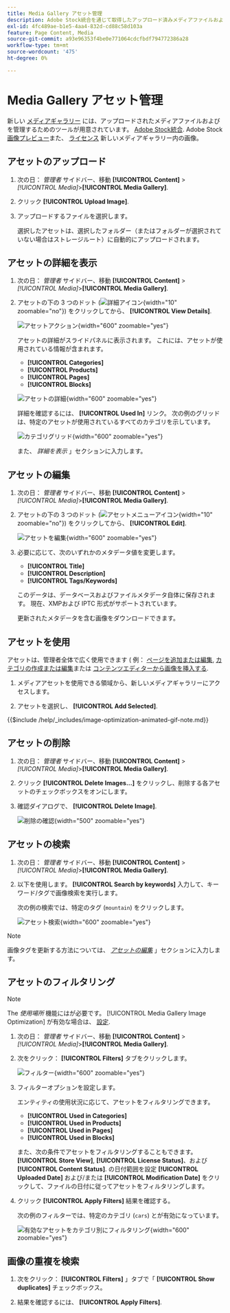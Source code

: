 ```yaml
---
title: Media Gallery アセット管理
description: Adobe Stock統合を通じて取得したアップロード済みメディアファイルおよびアセットを管理する方法について説明します。
exl-id: 4fc489ae-b1e5-4aa4-832d-cd88c58d103a
feature: Page Content, Media
source-git-commit: a93e96353f4be0e771064cdcfbdf794772386a28
workflow-type: tm+mt
source-wordcount: '475'
ht-degree: 0%

---
```


# Media Gallery アセット管理

新しい [メディアギャラリー](media-gallery.md) には、アップロードされたメディアファイルおよびを管理するためのツールが用意されています。 [Adobe Stock統合](adobe-stock.md). Adobe Stock [画像プレビュー](adobe-stock-save-preview.md)また、 [ライセンス](adobe-stock-license-image.md) 新しいメディアギャラリー内の画像。

## アセットのアップロード

1. 次の日： _管理者_ サイドバー、移動 **[!UICONTROL Content]** > _[!UICONTROL Media]_>**[!UICONTROL Media Gallery]**.

1. クリック **[!UICONTROL Upload Image]**.

1. アップロードするファイルを選択します。

   選択したアセットは、選択したフォルダー（またはフォルダーが選択されていない場合はストレージルート）に自動的にアップロードされます。

## アセットの詳細を表示

1. 次の日： _管理者_ サイドバー、移動 **[!UICONTROL Content]** > _[!UICONTROL Media]_>**[!UICONTROL Media Gallery]**.

1. アセットの下の 3 つのドット (![詳細アイコン](./assets/media-gallery-asset-menu-icon.png){width="10" zoomable="no"}) をクリックしてから、 **[!UICONTROL View Details]**.

   ![アセットアクション](./assets/media-gallery-asset-actions.png){width="600" zoomable="yes"}

   アセットの詳細がスライドパネルに表示されます。 これには、アセットが使用されている情報が含まれます。

   - **[!UICONTROL Categories]**
   - **[!UICONTROL Products]**
   - **[!UICONTROL Pages]**
   - **[!UICONTROL Blocks]**

   ![アセットの詳細](./assets/media-gallery-asset-details.png){width="600" zoomable="yes"}

   詳細を確認するには、 **[!UICONTROL Used In]** リンク。 次の例のグリッドは、特定のアセットが使用されているすべてのカテゴリを示しています。

   ![カテゴリグリッド](./assets/media-gallery-asset-categories.png){width="600" zoomable="yes"}

   また、 _詳細を表示_ 」セクションに入力します。

## アセットの編集

1. 次の日： _管理者_ サイドバー、移動 **[!UICONTROL Content]** > _[!UICONTROL Media]_>**[!UICONTROL Media Gallery]**.

1. アセットの下の 3 つのドット (![アセットメニューアイコン](./assets/media-gallery-asset-menu-icon.png){width="10" zoomable="no"}) をクリックしてから、 **[!UICONTROL Edit]**.

   ![アセットを編集](./assets/media-gallery-edit-asset.png){width="600" zoomable="yes"}

1. 必要に応じて、次のいずれかのメタデータ値を変更します。

   - **[!UICONTROL Title]**
   - **[!UICONTROL Description]**
   - **[!UICONTROL Tags/Keywords]**

   このデータは、データベースおよびファイルメタデータ自体に保存されます。 現在、XMPおよび IPTC 形式がサポートされています。

   更新されたメタデータを含む画像をダウンロードできます。

## アセットを使用

アセットは、管理者全体で広く使用できます ( 例： [ページを追加または編集](page-add.md), [カテゴリの作成または編集](../catalog/category-create.md)または [コンテンツエディターから画像を挿入する](editor-insert-image.md).

1. メディアアセットを使用できる領域から、新しいメディアギャラリーにアクセスします。

1. アセットを選択し、 **[!UICONTROL Add Selected]**.

{{$include /help/_includes/image-optimization-animated-gif-note.md}}

## アセットの削除

1. 次の日： _管理者_ サイドバー、移動 **[!UICONTROL Content]** > _[!UICONTROL Media]_>**[!UICONTROL Media Gallery]**.

1. クリック **[!UICONTROL Delete Images...]** をクリックし、削除する各アセットのチェックボックスをオンにします。

1. 確認ダイアログで、 **[!UICONTROL Delete Image]**.

   ![削除の確認](./assets/media-gallery-bulk-delete-confirm.png){width="500" zoomable="yes"}

## アセットの検索

1. 次の日： _管理者_ サイドバー、移動 **[!UICONTROL Content]** > _[!UICONTROL Media]_>**[!UICONTROL Media Gallery]**.

1. 以下を使用します。 **[!UICONTROL Search by keywords]** 入力して、キーワード/タグで画像検索を実行します。

   次の例の検索では、特定のタグ (`mountain`) をクリックします。

   ![アセット検索](./assets/media-gallery-asset-search.png){width="600" zoomable="yes"}

>[!NOTE]
>
>画像タグを更新する方法については、 _[アセットの編集](#edit-an-asset)_ 」セクションに入力します。

## アセットのフィルタリング

>[!NOTE]
>
>The _使用場所_ 機能にはが必要です。 [!UICONTROL Media Gallery Image Optimization] が有効な場合は、 [設定](media-gallery-image-optimization.md).

1. 次の日： _管理者_ サイドバー、移動 **[!UICONTROL Content]** > _[!UICONTROL Media]_>**[!UICONTROL Media Gallery]**.

1. 次をクリック： **[!UICONTROL Filters]** タブをクリックします。

   ![フィルター](./assets/media-gallery-filters.png){width="600" zoomable="yes"}

1. フィルターオプションを設定します。

   エンティティの使用状況に応じて、アセットをフィルタリングできます。

   - **[!UICONTROL Used in Categories]**
   - **[!UICONTROL Used in Products]**
   - **[!UICONTROL Used in Pages]**
   - **[!UICONTROL Used in Blocks]**

   また、次の条件でアセットをフィルタリングすることもできます。 **[!UICONTROL Store View]**, **[!UICONTROL License Status]**、および **[!UICONTROL Content Status]**. の日付範囲を設定 **[!UICONTROL Uploaded Date]** および/または **[!UICONTROL Modification Date]** をクリックして、ファイルの日付に従ってアセットをフィルタリングします。

1. クリック **[!UICONTROL Apply Filters]** 結果を確認する。

   次の例のフィルターでは、特定のカテゴリ (`cars`) とが有効になっています。

   ![有効なアセットをカテゴリ別にフィルタリング](./assets/media-gallery-filter-by-category.png){width="600" zoomable="yes"}

## 画像の重複を検索

1. 次をクリック： **[!UICONTROL Filters]** 」タブで「 **[!UICONTROL Show duplicates]** チェックボックス。

1. 結果を確認するには、 **[!UICONTROL Apply Filters]**.
